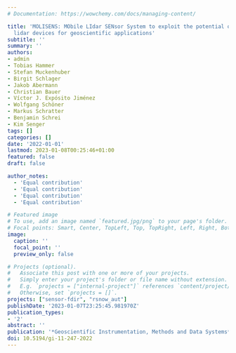 ```yaml
---
# Documentation: https://wowchemy.com/docs/managing-content/

title: 'MOLISENS: MObile LIdar SENsor System to exploit the potential of small industrial
  lidar devices for geoscientific applications'
subtitle: ''
summary: ''
authors:
- admin
- Tobias Hammer
- Stefan Muckenhuber
- Birgit Schlager
- Jakob Abermann
- Christian Bauer
- Víctor J. Expósito Jiménez
- Wolfgang Schöner
- Markus Schratter
- Benjamin Schrei
- Kim Senger
tags: []
categories: []
date: '2022-01-01'
lastmod: 2023-01-08T00:25:46+01:00
featured: false
draft: false

author_notes:
  - 'Equal contribution'
  - 'Equal contribution'
  - 'Equal contribution'
  - 'Equal contribution'

# Featured image
# To use, add an image named `featured.jpg/png` to your page's folder.
# Focal points: Smart, Center, TopLeft, Top, TopRight, Left, Right, BottomLeft, Bottom, BottomRight.
image:
  caption: ''
  focal_point: ''
  preview_only: false

# Projects (optional).
#   Associate this post with one or more of your projects.
#   Simply enter your project's folder or file name without extension.
#   E.g. `projects = ["internal-project"]` references `content/project/deep-learning/index.md`.
#   Otherwise, set `projects = []`.
projects: ["sensor-fdir", "rsnow_aut"]
publishDate: '2023-01-07T23:25:45.981970Z'
publication_types:
- '2'
abstract: ''
publication: '*Geoscientific Instrumentation, Methods and Data Systems*'
doi: 10.5194/gi-11-247-2022
---
```

